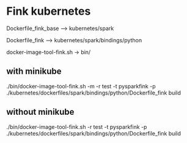 # Fink kubernetes

Dockerfile_fink_base --> kubernetes/spark

Dockerfile_fink --> kubernetes/spark/bindings/python

docker-image-tool-fink.sh -> bin/

## with minikube
./bin/docker-image-tool-fink.sh -m -r test -t pysparkfink -p ./kubernetes/dockerfiles/spark/bindings/python/Dockerfile_fink build

## without minikube
./bin/docker-image-tool-fink.sh -r test -t pysparkfink -p ./kubernetes/dockerfiles/spark/bindings/python/Dockerfile_fink build
